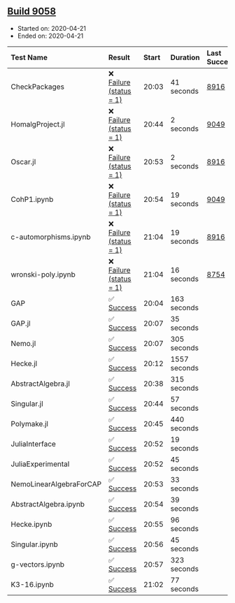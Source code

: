 ## [Build 9058](https://oscarci.mathematik.uni-kl.de/job/oscar/9058/)

* Started on: 2020-04-21
* Ended on: 2020-04-21

| Test Name    | Result | Start | Duration | Last Success | First Failure |
|:-------------|:-------|:------|:---------|:-------------|:--------------|
| CheckPackages | ❌ [Failure (status = 1)](https://oscarci.mathematik.uni-kl.de/job/oscar/9058/artifact/logs/build-9058/CheckPackages.log) | 20:03 | 41 seconds | [8916](https://oscarci.mathematik.uni-kl.de/job/oscar/8916/) | [8920](https://oscarci.mathematik.uni-kl.de/job/oscar/8920/) |
| HomalgProject.jl | ❌ [Failure (status = 1)](https://oscarci.mathematik.uni-kl.de/job/oscar/9058/artifact/logs/build-9058/HomalgProject.jl.log) | 20:44 | 2 seconds | [9049](https://oscarci.mathematik.uni-kl.de/job/oscar/9049/) | [9050](https://oscarci.mathematik.uni-kl.de/job/oscar/9050/) |
| Oscar.jl | ❌ [Failure (status = 1)](https://oscarci.mathematik.uni-kl.de/job/oscar/9058/artifact/logs/build-9058/Oscar.jl.log) | 20:53 | 2 seconds | [8916](https://oscarci.mathematik.uni-kl.de/job/oscar/8916/) | [8920](https://oscarci.mathematik.uni-kl.de/job/oscar/8920/) |
| CohP1.ipynb | ❌ [Failure (status = 1)](https://oscarci.mathematik.uni-kl.de/job/oscar/9058/artifact/logs/build-9058/CohP1.ipynb.log) | 20:54 | 19 seconds | [9049](https://oscarci.mathematik.uni-kl.de/job/oscar/9049/) | [9050](https://oscarci.mathematik.uni-kl.de/job/oscar/9050/) |
| c-automorphisms.ipynb | ❌ [Failure (status = 1)](https://oscarci.mathematik.uni-kl.de/job/oscar/9058/artifact/logs/build-9058/c-automorphisms.ipynb.log) | 21:04 | 19 seconds | [8916](https://oscarci.mathematik.uni-kl.de/job/oscar/8916/) | [8920](https://oscarci.mathematik.uni-kl.de/job/oscar/8920/) |
| wronski-poly.ipynb | ❌ [Failure (status = 1)](https://oscarci.mathematik.uni-kl.de/job/oscar/9058/artifact/logs/build-9058/wronski-poly.ipynb.log) | 21:04 | 16 seconds | [8754](https://oscarci.mathematik.uni-kl.de/job/oscar/8754/) | [8755](https://oscarci.mathematik.uni-kl.de/job/oscar/8755/) |
| GAP | ✅ [Success](https://oscarci.mathematik.uni-kl.de/job/oscar/9058/artifact/logs/build-9058/GAP.log) | 20:04 | 163 seconds |  |  |
| GAP.jl | ✅ [Success](https://oscarci.mathematik.uni-kl.de/job/oscar/9058/artifact/logs/build-9058/GAP.jl.log) | 20:07 | 35 seconds |  |  |
| Nemo.jl | ✅ [Success](https://oscarci.mathematik.uni-kl.de/job/oscar/9058/artifact/logs/build-9058/Nemo.jl.log) | 20:07 | 305 seconds |  |  |
| Hecke.jl | ✅ [Success](https://oscarci.mathematik.uni-kl.de/job/oscar/9058/artifact/logs/build-9058/Hecke.jl.log) | 20:12 | 1557 seconds |  |  |
| AbstractAlgebra.jl | ✅ [Success](https://oscarci.mathematik.uni-kl.de/job/oscar/9058/artifact/logs/build-9058/AbstractAlgebra.jl.log) | 20:38 | 315 seconds |  |  |
| Singular.jl | ✅ [Success](https://oscarci.mathematik.uni-kl.de/job/oscar/9058/artifact/logs/build-9058/Singular.jl.log) | 20:44 | 57 seconds |  |  |
| Polymake.jl | ✅ [Success](https://oscarci.mathematik.uni-kl.de/job/oscar/9058/artifact/logs/build-9058/Polymake.jl.log) | 20:45 | 440 seconds |  |  |
| JuliaInterface | ✅ [Success](https://oscarci.mathematik.uni-kl.de/job/oscar/9058/artifact/logs/build-9058/JuliaInterface.log) | 20:52 | 19 seconds |  |  |
| JuliaExperimental | ✅ [Success](https://oscarci.mathematik.uni-kl.de/job/oscar/9058/artifact/logs/build-9058/JuliaExperimental.log) | 20:52 | 45 seconds |  |  |
| NemoLinearAlgebraForCAP | ✅ [Success](https://oscarci.mathematik.uni-kl.de/job/oscar/9058/artifact/logs/build-9058/NemoLinearAlgebraForCAP.log) | 20:53 | 33 seconds |  |  |
| AbstractAlgebra.ipynb | ✅ [Success](https://oscarci.mathematik.uni-kl.de/job/oscar/9058/artifact/logs/build-9058/AbstractAlgebra.ipynb.log) | 20:54 | 39 seconds |  |  |
| Hecke.ipynb | ✅ [Success](https://oscarci.mathematik.uni-kl.de/job/oscar/9058/artifact/logs/build-9058/Hecke.ipynb.log) | 20:55 | 96 seconds |  |  |
| Singular.ipynb | ✅ [Success](https://oscarci.mathematik.uni-kl.de/job/oscar/9058/artifact/logs/build-9058/Singular.ipynb.log) | 20:56 | 45 seconds |  |  |
| g-vectors.ipynb | ✅ [Success](https://oscarci.mathematik.uni-kl.de/job/oscar/9058/artifact/logs/build-9058/g-vectors.ipynb.log) | 20:57 | 323 seconds |  |  |
| K3-16.ipynb | ✅ [Success](https://oscarci.mathematik.uni-kl.de/job/oscar/9058/artifact/logs/build-9058/K3-16.ipynb.log) | 21:02 | 77 seconds |  |  |
